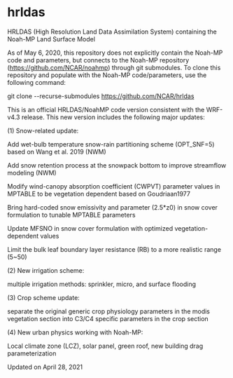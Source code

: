 # hrldas

HRLDAS (High Resolution Land Data Assimilation System) containing the Noah-MP Land Surface Model

As of May 6, 2020, this repository does not explicitly contain the Noah-MP code and parameters, but
connects to the Noah-MP repository (https://github.com/NCAR/noahmp) through git submodules. To clone
this repository and populate with the Noah-MP code/parameters, use the following command:

git clone --recurse-submodules https://github.com/NCAR/hrldas



This is an official HRLDAS/NoahMP code version consistent with the WRF-v4.3 release. This new version includes the following major updates:

(1) Snow-related update:

Add wet-bulb temperature snow-rain partitioning scheme (OPT_SNF=5) based on Wang et al. 2019 (NWM)

Add snow retention process at the snowpack bottom to improve streamflow modeling (NWM)

Modify wind-canopy absorption coefficient (CWPVT) parameter values in MPTABLE to be vegetation dependent based on Goudriaan1977

Bring hard-coded snow emissivity and parameter (2.5*z0) in snow cover formulation to tunable MPTABLE parameters

Update MFSNO in snow cover formulation with optimized vegetation-dependent values

Limit the bulk leaf boundary layer resistance (RB) to a more realistic range (5~50)

(2) New irrigation scheme:

multiple irrigation methods: sprinkler, micro, and surface flooding

(3) Crop scheme update:

separate the original generic crop physiology parameters in the modis vegetation section into C3/C4 specific parameters in the crop section

(4) New urban physics working with Noah-MP:

Local climate zone (LCZ), solar panel, green roof, new building drag parameterization

Updated on April 28, 2021
